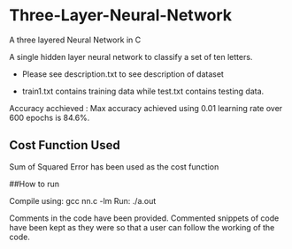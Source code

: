 # Three-Layer-Neural-Network
A three layered Neural Network in C

A single hidden layer neural network to classify a set of ten letters.

* Please see description.txt to see description of dataset

* train1.txt contains training data while test.txt contains testing data.

Accuracy acchieved : Max accuracy achieved using 0.01 learning rate over 600 epochs is 84.6%.

## Cost Function Used

Sum of Squared Error has been used as the cost function

##How to run

Compile using: gcc nn.c -lm
Run: ./a.out


Comments in the code have been provided. Commented snippets of code have been kept as they were so that a user can follow the working of the code. 
